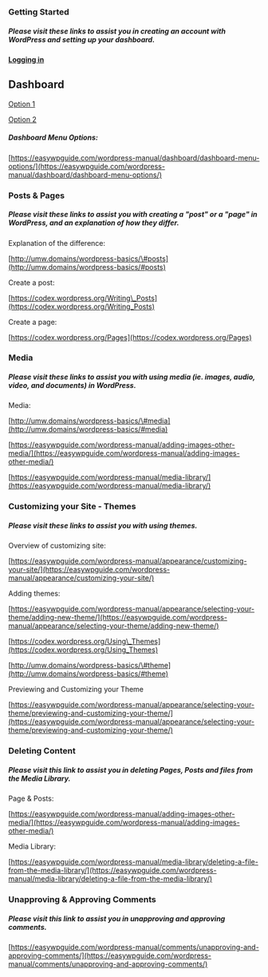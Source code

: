 ### Getting Started

##### Please visit these links to assist you in creating an account with WordPress and setting up your dashboard.

#### [Logging in](https://easywpguide.com/wordpress-manual/login/)

## Dashboard

[Option 1](http://umw.domains/wordpress-basics/#dashboard)

[Option 2](https://easywpguide.com/wordpress-manual/dashboard/)

##### Dashboard Menu Options:

[https://easywpguide.com/wordpress-manual/dashboard/dashboard-menu-options/](https://easywpguide.com/wordpress-manual/dashboard/dashboard-menu-options/)

### Posts & Pages

##### Please visit these links to assist you with creating a "post" or a "page" in WordPress, and an explanation of how they differ.

Explanation of the difference:

[http://umw.domains/wordpress-basics/\#posts](http://umw.domains/wordpress-basics/#posts)

Create a post:

[https://codex.wordpress.org/Writing\_Posts](https://codex.wordpress.org/Writing_Posts)

Create a page:

[https://codex.wordpress.org/Pages](https://codex.wordpress.org/Pages)

### Media

##### Please visit these links to assist you with using media \(ie. images, audio, video, and documents\) in WordPress.

Media:

[http://umw.domains/wordpress-basics/\#media](http://umw.domains/wordpress-basics/#media)

[https://easywpguide.com/wordpress-manual/adding-images-other-media/](https://easywpguide.com/wordpress-manual/adding-images-other-media/)

[https://easywpguide.com/wordpress-manual/media-library/](https://easywpguide.com/wordpress-manual/media-library/)

### Customizing your Site - Themes

##### Please visit these links to assist you with using themes.

Overview of customizing site:

[https://easywpguide.com/wordpress-manual/appearance/customizing-your-site/](https://easywpguide.com/wordpress-manual/appearance/customizing-your-site/)

Adding themes:

[https://easywpguide.com/wordpress-manual/appearance/selecting-your-theme/adding-new-theme/](https://easywpguide.com/wordpress-manual/appearance/selecting-your-theme/adding-new-theme/)

[https://codex.wordpress.org/Using\_Themes](https://codex.wordpress.org/Using_Themes)

[http://umw.domains/wordpress-basics/\#theme](http://umw.domains/wordpress-basics/#theme)

Previewing and Customizing your Theme

[https://easywpguide.com/wordpress-manual/appearance/selecting-your-theme/previewing-and-customizing-your-theme/](https://easywpguide.com/wordpress-manual/appearance/selecting-your-theme/previewing-and-customizing-your-theme/)

### Deleting Content

##### Please visit this link to assist you in deleting Pages, Posts and files from the Media Library.

Page & Posts:

[https://easywpguide.com/wordpress-manual/adding-images-other-media/](https://easywpguide.com/wordpress-manual/adding-images-other-media/)

Media Library:

[https://easywpguide.com/wordpress-manual/media-library/deleting-a-file-from-the-media-library/](https://easywpguide.com/wordpress-manual/media-library/deleting-a-file-from-the-media-library/)

### Unapproving & Approving Comments

##### Please visit this link to assist you in unapproving and approving comments.

[https://easywpguide.com/wordpress-manual/comments/unapproving-and-approving-comments/](https://easywpguide.com/wordpress-manual/comments/unapproving-and-approving-comments/)

